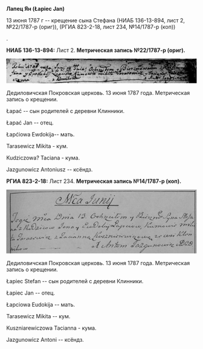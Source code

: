 **Лапец Ян (Łapiec Jan)**

13 июня 1787 г -- крещение сына Стефана (НИАБ 136-13-894, лист 2,
№22/1787-р (ориг)), (РГИА 823-2-18, лист 234, №14/1787-р (коп))

.

**НИАБ 136-13-894:** Лист 2. **Метрическая запись №22/1787-р (ориг).**

![](./media/784f00157cd2e0376eeb1f58357ab67d378b2e4c.png)

Дедиловичская Покровская церковь. 13 июня 1787 года. Метрическая запись
о крещении.

Łapać -- сын родителей с деревни Клинники.

Łapać Jan -- отец.

Łapćiowa Ewdokija-- мать.

Tarasewicz Mikita - кум.

Kudziczowa? Taciana - кума.

Jazgunowicz Antoniusz -- ксёндз.

**РГИА 823-2-18:** Лист 234. **Метрическая запись №14/1787-р (коп).**

![](./media/21d1711cd43d9b07f9bf0b1742ce403b90092b09.png)

Дедиловичская Покровская церковь. 13 июня 1787 года. Метрическая запись
о крещении.

Łapiec Stefan -- сын родителей с деревни Клинники.

Łapiec Jan -- отец.

Łapciowa Eudokija -- мать.

Tarasewicz Mikita -- кум.

Kuszniarewiczowa Tacianna - кума.

Jazgunowicz Antoni -- ксёндз.
